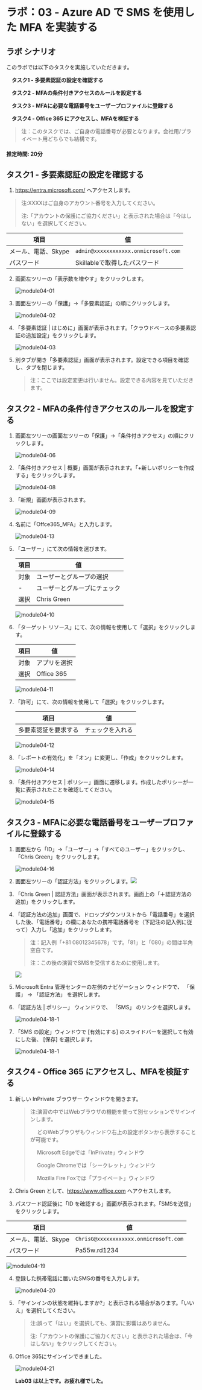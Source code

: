 # ラボ：03 - Azure AD で SMS を使用した MFA を実装する

## ラボ シナリオ

このラボでは以下のタスクを実施していただきます。

　**タスク1 - 多要素認証の設定を確認する**

　**タスク2 - MFAの条件付きアクセスのルールを設定する**

　**タスク3 - MFAに必要な電話番号をユーザープロファイルに登録する**

　**タスク4 - Office 365 にアクセスし、MFAを検証する**

> 注：このタスクでは、ご自身の電話番号が必要となります。会社用/プライベート用どちらでも結構です。



#### 推定時間: 20分

## タスク1 - 多要素認証の設定を確認する

1.  https://entra.microsoft.com/ へアクセスします。

   > 注:XXXXはご自身のアカウント番号を入力してください。
   >
   > 注:「アカウントの保護にご協力ください」と表示された場合は「今はしない」を選択してください。

   | 項目                | 値                                   |
   | ------------------- | ------------------------------------ |
   | メール、電話、Skype | `admin@xxxxxxxxxxxx.onmicrosoft.com` |
   | パスワード          | Skillableで取得したパスワード        |

   

2. 画面左ツリーの「表示数を増やす」をクリックします。

   ![module04-01](./media/module04-01.BMP)

   

3. 画面左ツリーの「保護」→「多要素認証」の順にクリックします。

   ![module04-02](./media/module04-02.BMP)

   

4. 「多要素認証 | はじめに」画面が表示されます。「クラウドベースの多要素認証の追加設定」をクリックします。

   ![module04-03](./media/module04-03.BMP)

   

5. 別タブが開き「多要素認証」画面が表示されます。設定できる項目を確認し、タブを閉じます。

   > 注：ここでは設定変更は行いません。設定できる内容を見ていただきます。

   

## タスク2 - MFAの条件付きアクセスのルールを設定する

1. 画面左ツリーの画面左ツリーの「保護」→「条件付きアクセス」の順にクリックします。

   ![module04-06](./media/module04-06.BMP)

   

3. 「条件付きアクセス | 概要」画面が表示されます。「+新しいポリシーを作成する」をクリックします。

   ![module04-08](./media/module04-08.BMP)

   

   

4. 「新規」画面が表示されます。

   ![module04-09](./media/module04-09.BMP)

   

4. 名前に「Offce365_MFA」と入力します。

   ![module04-13](./media/module04-13.BMP)

   

   

   

5. 「ユーザー」にて次の情報を選びます。

   | 項目 | 値                           |
   | ---- | ---------------------------- |
   | 対象 | ユーザーとグループの選択     |
   | -    | ユーザーとグループにチェック |
   | 選択 | Chris Green                  |
   
   ![module04-10](./media/module04-10.BMP)
   
   
   
7. 「ターゲット リソース」にて、次の情報を使用して「選択」をクリックします。

   | 項目 | 値           |
   | ---- | ------------ |
   | 対象 | アプリを選択 |
   | 選択 | Office 365   |
   
   ![module04-11](./media/module04-11.BMP)
   
   
   
8. 「許可」にて、次の情報を使用して「選択」をクリックします。

   | 項目                 | 値               |
   | -------------------- | ---------------- |
   | 多要素認証を要求する | チェックを入れる |

   ![module04-12](./media/module04-12.BMP)

   

9. 「レポートの有効化」を「オン」に変更し、「作成」をクリックします。

   ![module04-14](./media/module04-14.BMP)

   

10. 「条件付きアクセス | ポリシー」画面に遷移します。作成したポリシーが一覧に表示されたことを確認してください。

    ![module04-15](./media/module04-15.BMP)

    

    

## タスク3 - MFAに必要な電話番号をユーザープロファイルに登録する

1. 画面左から「ID」→「ユーザー」→「すべてのユーザー」をクリックし、「Chris Green」をクリックします。

   ![module04-16](./media/module04-16.BMP)

   

2. 画面左ツリーの「認証方法」をクリックします。![](./media/module04-17-2.BMP)

   

3. 「Chris Green | 認証方法」画面が表示されます。画面上の「＋認証方法の追加」をクリックします。

4. 「認証方法の追加」画面で、ドロップダウンリストから「電話番号」を選択した後、「電話番号」の欄にあなたの携帯電話番号を（下記注の記入例に従って）入力し「追加」をクリックします。

   > 注：記入例「+81 08012345678」です。「81」と「080」の間は半角空白です。
   >
   > 注：この後の演習でSMSを受信するために使用します。

   ![](./media/module04-18-0.BMP)

   

5. Microsoft Entra 管理センターの左側のナビゲーション ウィンドウで、 「保護」  → 「認証方法」 を選択します。

   

6. 「認証方法 | ポリシー」 ウィンドウで、 「SMS」 のリンクを選択します。

   ![module04-18-1](./media/module04-18-1.BMP)

   

7. 「SMS の設定」ウィンドウで [有効にする] のスライドバーを選択して有効にした後、 [保存] を選択します。

   ![module04-18-1](./media/module04-18-2.BMP)

   

## タスク4 - Office 365 にアクセスし、MFAを検証する

1. 新しい InPrivate ブラウザー ウィンドウを開きます。

   > 注:演習の中ではWebブラウザの機能を使って別セッションでサインインします。
   >
   > 　 どのWebブラウザもウィンドウ右上の設定ボタンから表示することが可能です。
   >
   > 　 Microsoft Edgeでは「InPrivate」ウィンドウ
   >
   > 　 Google Chromeでは「シークレット」ウィンドウ
   >
   > 　 Mozilla Fire Foxでは「プライベート」ウィンドウ

2. Chris Green として、https://www.office.com へアクセスします。

3. パスワード認証後に「ID を確認する」画面が表示されます。「SMSを送信」をクリックします。

| 項目                | 値                                    |
| ------------------- | ------------------------------------- |
| メール、電話、Skype | `ChrisG@xxxxxxxxxxxx.onmicrosoft.com` |
| パスワード          | Pa55w.rd1234                          |

![module04-19](./media/module04-19.BMP)



4. 登録した携帯電話に届いたSMSの番号を入力します。

   ![module04-20](./media/module04-20.BMP)

   

5. 「サインインの状態を維持しますか?」と表示される場合があります。「いいえ」を選択してください。

   > 注:誤って「はい」を選択しても、演習に影響はありません。
   >
   > 注:「アカウントの保護にご協力ください」と表示された場合は、「今はしない」をクリックしてください。

   

6. Office 365にサインインできました。

   ![module04-21](./media/module04-21.BMP)

   

   **Lab03 は以上です。お疲れ様でした。**
